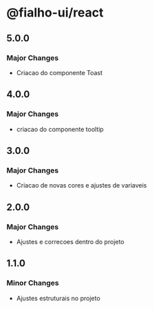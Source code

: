 # @fialho-ui/react

## 5.0.0

### Major Changes

- Criacao do componente Toast

## 4.0.0

### Major Changes

- criacao do componente tooltip

## 3.0.0

### Major Changes

- Criacao de novas cores e ajustes de variaveis

## 2.0.0

### Major Changes

- Ajustes e correcoes dentro do projeto

## 1.1.0

### Minor Changes

- Ajustes estruturais no projeto
